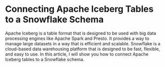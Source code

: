 # Connecting Apache Iceberg Tables to a Snowflake Schema
Apache Iceberg is a table format that is designed to be used with big data processing engines like Apache Spark and Presto. It provides a way to manage large datasets in a way that is efficient and scalable. Snowflake is a cloud-based data warehousing platform that is designed to be fast, flexible, and easy to use. In this article, I will show you how to connect Apache Iceberg tables to a Snowflake schema.

